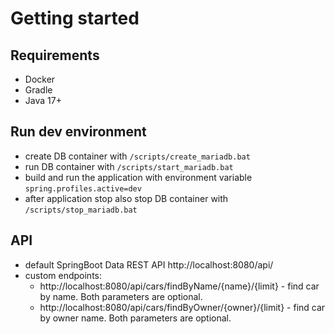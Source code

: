 # Getting started
## Requirements
- Docker
- Gradle
- Java 17+

## Run dev environment
- create DB container with `/scripts/create_mariadb.bat`
- run DB container with `/scripts/start_mariadb.bat`
- build and run the application with environment variable `spring.profiles.active=dev`
- after application stop also stop DB container with `/scripts/stop_mariadb.bat`

## API
- default SpringBoot Data REST API http://localhost:8080/api/
- custom endpoints:
  - http://localhost:8080/api/cars/findByName/{name}/{limit} - find car by name. Both parameters are optional.
  - http://localhost:8080/api/cars/findByOwner/{owner}/{limit} - find car by owner name. Both parameters are optional.